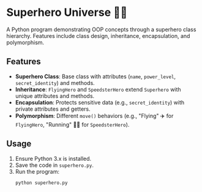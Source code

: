 # Superhero Universe 🦸‍♂️

A Python program demonstrating OOP concepts through a superhero class hierarchy. Features include class design, inheritance, encapsulation, and polymorphism.

## Features
- **Superhero Class**: Base class with attributes (`name`, `power_level`, `secret_identity`) and methods.
- **Inheritance**: `FlyingHero` and `SpeedsterHero` extend `Superhero` with unique attributes and methods.
- **Encapsulation**: Protects sensitive data (e.g., `secret_identity`) with private attributes and getters.
- **Polymorphism**: Different `move()` behaviors (e.g., "Flying" ✈️ for `FlyingHero`, "Running" 🏃‍♂️ for `SpeedsterHero`).

## Usage
1. Ensure Python 3.x is installed.
2. Save the code in `superhero.py`.
3. Run the program:
   ```bash
   python superhero.py
